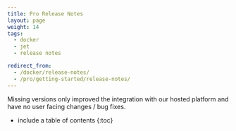 ```yaml
---
title: Pro Release Notes
layout: page
weight: 14
tags:
  - docker
  - jet
  - release notes

redirect_from:
  - /docker/release-notes/
  - /pro/getting-started/release-notes/
---
```


<div class="info-block">
Missing versions only improved the integration with our hosted platform and have no user facing changes / bug fixes.
</div>

* include a table of contents
{:toc}
